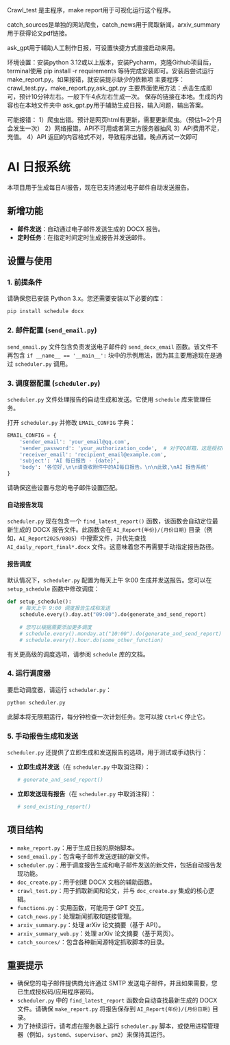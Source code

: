 Crawl_test 是主程序，make report用于可视化运行这个程序。

catch_sources是单独的网站爬虫，catch_news用于爬取新闻，arxiv_summary用于获得论文pdf链接。

ask_gpt用于辅助人工制作日报，可设置快捷方式直接启动来用。


环境设置：安装python 3.12或以上版本，安装Pycharm，克隆Github项目后，terminal使用 
pip install -r requirements
等待完成安装即可。安装后尝试运行make_report.py。如果报错，就安装提示缺少的依赖项
主要程序：crawl_test.py，make_report.py,ask_gpt.py
主要界面使用方法：点击生成即可，预计10分钟左右。一般下午4点左右生成一次。
保存的链接在本地。生成的内容也在本地文件夹中
ask_gpt.py用于辅助生成日报，输入问题，输出答案。

可能报错：
1）爬虫出错。预计是网页html有更新，需要更新爬虫。（预估1~2个月会发生一次）
2）网络报错。API不可用或者第三方服务器抽风
3）API费用不足，充值。
4）API 返回的内容格式不对，导致程序出错。晚点再试一次即可

# AI 日报系统

本项目用于生成每日AI报告，现在已支持通过电子邮件自动发送报告。

## 新增功能

- **邮件发送**：自动通过电子邮件发送生成的 DOCX 报告。
- **定时任务**：在指定时间定时生成报告并发送邮件。

## 设置与使用

### 1. 前提条件

请确保您已安装 Python 3.x。您还需要安装以下必要的库：

```bash
pip install schedule docx
```

### 2. 邮件配置 (`send_email.py`)

`send_email.py` 文件包含负责发送电子邮件的 `send_docx_email` 函数。该文件不再包含 `if __name__ == '__main__':` 块中的示例用法，因为其主要用途现在是通过 `scheduler.py` 调用。

### 3. 调度器配置 (`scheduler.py`)

`scheduler.py` 文件处理报告的自动生成和发送。它使用 `schedule` 库来管理任务。

打开 `scheduler.py` 并修改 `EMAIL_CONFIG` 字典：

```python
EMAIL_CONFIG = {
    'sender_email': 'your_email@qq.com',
    'sender_password': 'your_authorization_code',  # 对于QQ邮箱，这是授权码，不是您的登录密码
    'receiver_email': 'recipient_email@example.com',
    'subject': 'AI 每日报告 - {date}',
    'body': '各位好,\n\n请查收附件中的AI每日报告。\n\n此致,\nAI 报告系统'
}
```

请确保这些设置与您的电子邮件设置匹配。

#### 自动报告发现

`scheduler.py` 现在包含一个 `find_latest_report()` 函数，该函数会自动定位最新生成的 DOCX 报告文件。此函数会在 `AI_Report{年份}/{月份日期}` 目录（例如，`AI_Report2025/0805`）中搜索文件，并优先查找 `AI_daily_report_final*.docx` 文件。这意味着您不再需要手动指定报告路径。

#### 报告调度

默认情况下，`scheduler.py` 配置为每天上午 9:00 生成并发送报告。您可以在 `setup_schedule` 函数中修改调度：

```python
def setup_schedule():
    # 每天上午 9:00 调度报告生成和发送
    schedule.every().day.at("09:00").do(generate_and_send_report)
    
    # 您可以根据需要添加更多调度
    # schedule.every().monday.at("10:00").do(generate_and_send_report)
    # schedule.every().hour.do(some_other_function)
```

有关更高级的调度选项，请参阅 `schedule` 库的文档。

### 4. 运行调度器

要启动调度器，请运行 `scheduler.py`：

```bash
python scheduler.py
```

此脚本将无限期运行，每分钟检查一次计划任务。您可以按 `Ctrl+C` 停止它。

### 5. 手动报告生成和发送

`scheduler.py` 还提供了立即生成和发送报告的选项，用于测试或手动执行：

- **立即生成并发送**（在 `scheduler.py` 中取消注释）：

  ```python
  # generate_and_send_report()
  ```

- **立即发送现有报告**（在 `scheduler.py` 中取消注释）：

  ```python
  # send_existing_report()
  ```

## 项目结构

- `make_report.py`：用于生成日报的原始脚本。
- `send_email.py`：包含电子邮件发送逻辑的新文件。
- `scheduler.py`：用于调度报告生成和电子邮件发送的新文件，包括自动报告发现功能。
- `doc_create.py`：用于创建 DOCX 文档的辅助函数。
- `crawl_test.py`：用于抓取新闻和论文，并与 `doc_create.py` 集成的核心逻辑。
- `functions.py`：实用函数，可能用于 GPT 交互。
- `catch_news.py`：处理新闻抓取和链接管理。
- `arxiv_summary.py`：处理 arXiv 论文摘要（基于 API）。
- `arxiv_summary_web.py`：处理 arXiv 论文摘要（基于网页）。
- `catch_sources/`：包含各种新闻源特定抓取脚本的目录。

## 重要提示

- 确保您的电子邮件提供商允许通过 SMTP 发送电子邮件，并且如果需要，您已生成授权码/应用程序密码。
- `scheduler.py` 中的 `find_latest_report` 函数会自动查找最新生成的 DOCX 文件。请确保 `make_report.py` 将报告保存到 `AI_Report{年份}/{月份日期}` 目录。
- 为了持续运行，请考虑在服务器上运行 `scheduler.py` 脚本，或使用进程管理器（例如，`systemd`、`supervisor`、`pm2`）来保持其运行。
